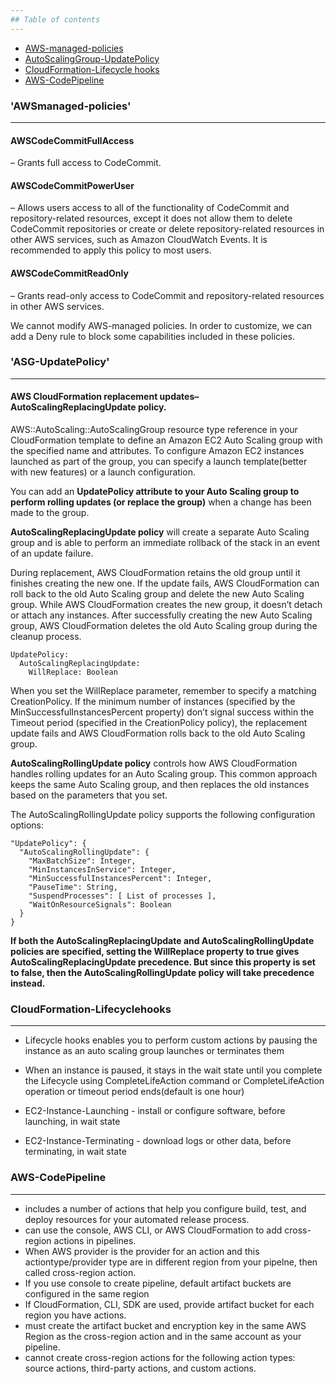 ```yaml
---
## Table of contents
---
```

* [AWS-managed-policies](#awsmanaged-policies)
* [AutoScalingGroup-UpdatePolicy](#ASG-UpdatePolicy)
* [CloudFormation-Lifecycle hooks](#CloudFormation-Lifecyclehooks)
* [AWS-CodePipeline](#AWS-CodePipeline)


### 'AWSmanaged-policies'
---

#### AWSCodeCommitFullAccess 
– Grants full access to CodeCommit. 

#### AWSCodeCommitPowerUser 
– Allows users access to all of the functionality of CodeCommit and repository-related resources,
except it does not allow them to delete CodeCommit repositories or create or delete repository-related resources in other AWS services,
such as Amazon CloudWatch Events. It is recommended to apply this policy to most users.

#### AWSCodeCommitReadOnly 
– Grants read-only access to CodeCommit and repository-related resources in other AWS services.


We cannot modify AWS-managed policies. In order to customize, we can add a Deny rule to block some capabilities included in these policies.


### 'ASG-UpdatePolicy'
---

#### AWS CloudFormation replacement updates– AutoScalingReplacingUpdate policy. 

AWS::AutoScaling::AutoScalingGroup resource type reference in your CloudFormation template to define an Amazon EC2 Auto Scaling group with the specified name and attributes. To configure Amazon EC2 instances launched as part of the group, you can specify a launch template(better with new features) or a launch configuration.

You can add an **UpdatePolicy attribute to your Auto Scaling group to perform rolling updates (or replace the group)** when a change has been made to the group.

**AutoScalingReplacingUpdate policy** will create a separate Auto Scaling group and is able to perform an immediate rollback of the stack in an event of an update failure.

During replacement, AWS CloudFormation retains the old group until it finishes creating the new one. If the update fails, AWS CloudFormation can roll back to the old Auto Scaling group and delete the new Auto Scaling group. While AWS CloudFormation creates the new group, it doesn’t detach or attach any instances. After successfully creating the new Auto Scaling group, AWS CloudFormation deletes the old Auto Scaling group during the cleanup process.

```
UpdatePolicy:
  AutoScalingReplacingUpdate:
    WillReplace: Boolean
```
When you set the WillReplace parameter, remember to specify a matching CreationPolicy. If the minimum number of instances (specified by the MinSuccessfulInstancesPercent property) don’t signal success within the Timeout period (specified in the CreationPolicy policy), the replacement update fails and AWS CloudFormation rolls back to the old Auto Scaling group.


**AutoScalingRollingUpdate policy** controls how AWS CloudFormation handles rolling updates for an Auto Scaling group. This common approach keeps the same Auto Scaling group, and then replaces the old instances based on the parameters that you set.

The AutoScalingRollingUpdate policy supports the following configuration options:
```
"UpdatePolicy": {
  "AutoScalingRollingUpdate": {
    "MaxBatchSize": Integer,
    "MinInstancesInService": Integer,
    "MinSuccessfulInstancesPercent": Integer,
    "PauseTime": String,
    "SuspendProcesses": [ List of processes ],
    "WaitOnResourceSignals": Boolean
  }
}
```

**If both the AutoScalingReplacingUpdate and AutoScalingRollingUpdate policies are specified, setting the WillReplace property to true gives AutoScalingReplacingUpdate precedence. But since this property is set to false, then the AutoScalingRollingUpdate policy will take precedence instead.**


### CloudFormation-Lifecyclehooks 
---
- Lifecycle hooks enables you to perform custom actions by pausing the instance as an auto scaling group launches or terminates them
- When an instance is paused, it stays in the wait state until you complete the Lifecycle using CompleteLifeAction command or CompleteLifeAction operation or timeout period ends(default is one hour)

- EC2-Instance-Launching - install or configure software, before launching, in wait state
- EC2-Instance-Terminating - download logs or other data, before terminating, in wait state

### AWS-CodePipeline
---
-  includes a number of actions that help you configure build, test, and deploy resources for your automated release process.
-  can use the console, AWS CLI, or AWS CloudFormation to add cross-region actions in pipelines.
-  When AWS provider is the provider for an action and this actiontype/provider type are in different region from your pipelne, then called cross-region action.
-  If you use console to create pipeline, default artifact buckets are configured in the same region
-  If CloudFormation, CLI, SDK are used, provide artifact bucket for each region you have actions.
-  must create the artifact bucket and encryption key in the same AWS Region as the cross-region action and in the same account as your pipeline.
-  cannot create cross-region actions for the following action types: source actions, third-party actions, and custom actions. 


